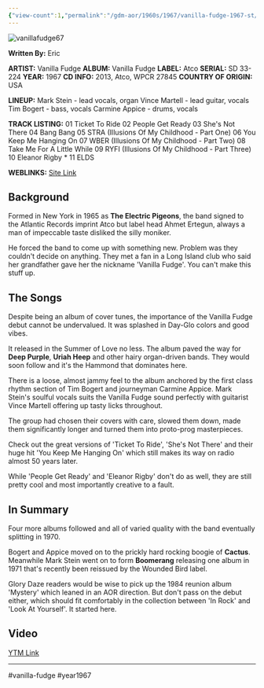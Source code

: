 ```yaml
---
{"view-count":1,"permalink":"/gdm-aor/1960s/1967/vanilla-fudge-1967-st/","dg-publish":true,"dgPassFrontmatter":true,"noteIcon":"","created":"2025-07-17T12:43:47.080+12:00","updated":"2025-07-16T13:36:51.731+12:00"}
---
```



<img src="https://i.ibb.co/KjqRmvy5/vanillafudge67.jpg" alt="vanillafudge67" border="0">

**Written By:** Eric

**ARTIST:** Vanilla Fudge
**ALBUM:** Vanilla Fudge
**LABEL:** Atco
**SERIAL:** SD 33-224
**YEAR:** 1967
**CD INFO:** 2013, Atco, WPCR 27845
**COUNTRY OF ORIGIN:** USA

**LINEUP:**
Mark Stein - lead vocals, organ
Vince Martell - lead guitar, vocals
Tim Bogert - bass, vocals
Carmine Appice - drums, vocals

**TRACK LISTING:**
01 Ticket To Ride
02 People Get Ready
03 She's Not There
04 Bang Bang
05 STRA (Illusions Of My Childhood - Part One)
06 You Keep Me Hanging On
07 WBER (Illusions Of My Childhood - Part Two)
08 Take Me For A Little While
09 RYFI (Illusions Of My Childhood - Part Three) 10 Eleanor Rigby * 11 ELDS

**WEBLINKS:**
[Site Link](http://www.vanillafudge.com)

## Background
Formed in New York in 1965 as **The Electric Pigeons**, the band signed to the Atlantic Records imprint Atco but label head Ahmet Ertegun, always a man of impeccable taste disliked the silly moniker. 

He forced the band to come up with something new. Problem was they couldn't decide on anything. They met a fan in a Long Island club who said her grandfather gave her the nickname 'Vanilla Fudge'. You can't make this stuff up.

## The Songs
Despite being an album of cover tunes, the importance of the Vanilla Fudge debut cannot be undervalued. It was splashed in Day-Glo colors and good vibes.

It released in the Summer of Love no less. The album paved the way for **Deep Purple**, **Uriah Heep** and other hairy organ-driven bands. They would soon follow and it's the Hammond that dominates here.

There is a loose, almost jammy feel to the album anchored by the first class rhythm section of Tim Bogert and journeyman Carmine Appice. Mark Stein's soulful vocals suits the Vanilla Fudge sound perfectly with guitarist Vince Martell offering up tasty licks throughout.

The group had chosen their covers with care, slowed them down, made them significantly longer and turned them into proto-prog masterpieces.

Check out the great versions of 'Ticket To Ride', 'She's Not There' and their huge hit 'You Keep Me Hanging On' which still makes its way on radio almost 50 years later.

While 'People Get Ready' and 'Eleanor Rigby' don't do as well, they are still pretty cool and most importantly creative to a fault.

## In Summary
Four more albums followed and all of varied quality with the band eventually splitting in 1970.

Bogert and Appice moved on to the prickly hard rocking boogie of **Cactus**. Meanwhile Mark Stein went on to form **Boomerang** releasing one album in 1971 that's recently been reissued by the Wounded Bird label.

Glory Daze readers would be wise to pick up the 1984 reunion album 'Mystery' which leaned in an AOR direction. But don't pass on the debut either, which should fit comfortably in the collection between 'In Rock' and 'Look At Yourself'. It started here.

## Video
[YTM Link](https://music.youtube.com/browse/MPREb_ou6uq1qBHJh)

---

#vanilla-fudge #year1967
